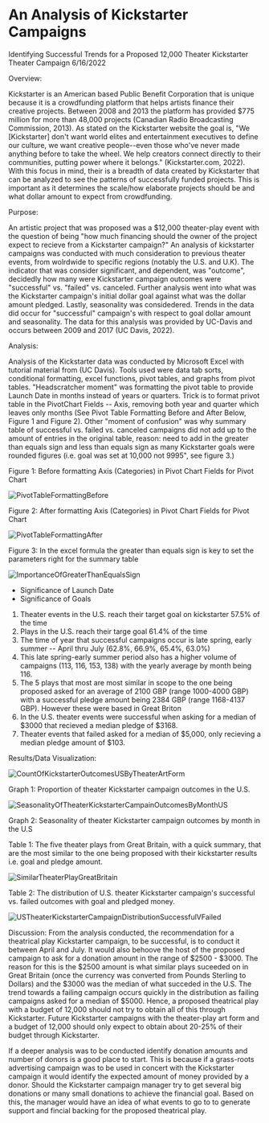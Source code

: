 # An Analysis of Kickstarter Campaigns
Identifying Successful Trends for a Proposed 12,000 Theater Kickstarter Theater Campaign
6/16/2022


Overview:

Kickstarter is an American based Public Benefit Corporation that is unique because it is a crowdfunding platform that helps artists finance their creative projects. Between 2008 and 2013 the platform has provided $775 million for more than 48,000 projects (Canadian Radio Broadcasting Commission, 2013). As stated on the Kickstarter website the goal is, "We [Kickstarter] don't want world elites and entertainment executives to define our culture, we want creative people--even those who've never made anything before to take the wheel. We help creators connect directly to their communities, putting power where it belongs." (Kickstarter.com, 2022). With this focus in mind, their is a breadth of data created by Kickstarter that can be analyzed to see the patterns of successfully funded projects. This is important as it determines the scale/how elaborate projects should be and what dollar amount to expect from crowdfunding.


Purpose:

An artistic project that was proposed was a $12,000 theater-play event with the question of being "how much financing should the owner of the project expect to recieve from a Kickstarter campaign?" An analysis of kickstarter campaigns was conducted with much consideration to previous theater events, from wolrdwide to specific regions (notably the U.S. and U.K). The indicator that was consider significant, and dependent, was "outcome", decidedly how many were Kickstarter campaign outcomes were "successful" vs. "failed" vs. canceled. Further analysis went into what was the Kickstarter campaign's initial dollar goal against what was the dollar amount pledged. Lastly, seasonality was considedered. Trends in the data did occur for "successful" campaign's with respect to goal dollar amount and seasonality. The data for this analysis was provided by UC-Davis and occurs between 2009 and 2017 (UC Davis, 2022). 


Analysis:

Analysis of the Kickstarter data was conducted by Microsoft Excel with tutorial material from (UC Davis). Tools used were data tab sorts, conditional formatting, excel functions, pivot tables, and graphs from pivot tables. "Headscratcher moment" was formatting the pivot table to provide Launch Date in months instead of years or quarters. Trick is to format privot table in the PivotChart Fields -- Axis, removing both year and quarter which leaves only months (See Pivot Table Formatting Before and After Below, Figure 1 and Figure 2). Other "moment of confusion" was why summary table of successful vs. failed vs. canceled campaigns did not add up to the amount of entries in the original table, reason: need to add in the greater than equals sign and less than equals sign as many Kickstarter goals were rounded figures (i.e. goal was set at 10,000 not 9995", see figure 3.)


Figure 1: Before formatting Axis (Categories) in Pivot Chart Fields for Pivot Chart

![PivotTableFormattingBefore](https://user-images.githubusercontent.com/105992109/174227543-24b1ae04-61a2-4cab-ae12-e79a9242b13d.png)


Figure 2: After formatting Axis (Categories) in Pivot Chart Fields for Pivot Chart

![PivotTableFormattingAfter](https://user-images.githubusercontent.com/105992109/174227559-0e1ad914-6585-431d-adf0-d9a1e33a1ab8.png)


Figure 3: In the excel formula the greater than equals sign is key to set the parameters right for the summary table

![ImportanceOfGreaterThanEqualsSign](https://user-images.githubusercontent.com/105992109/174227893-4bf55c5f-6e2a-41b9-abed-345952e770ef.png)



  * Significance of Launch Date
  * Significance of Goals 
  1. Theater events in the U.S. reach their target goal on kickstarter  57.5% of the time
  2. Plays in the U.S. reach their targe goal 61.4% of the time
  3. The time of year that successful campaigns occur is late spring, early summer -- April thru July (62.8%, 66.9%, 65.4%, 63.0%) 
  4. This late spring-early summer period also has a higher volume of campaigns (113, 116, 153, 138) with the yearly average by month being 116.
  5. The 5 plays that most are most similar in scope to the one being proposed asked for an average of 2100 GBP (range 1000-4000 GBP) with a successful pledge amount being 2384 GBP (range 1168-4137 GBP). However these were based in Great Briton
  6.  In the U.S. theater events were successful when asking for a median of $3000 that recieved a median pledge of $3168. 
  7.  Theater events that failed asked for a median of $5,000, only recieving a median pledge amount of $103.

Results/Data Visualization:

![CountOfKickstarterOutcomesUSByTheaterArtForm](https://user-images.githubusercontent.com/105992109/173254512-5adcd83f-67bd-4eb7-ae77-c8713f1cbe8b.png)

Graph 1: Proportion of theater Kickstarter campaign outcomes in the U.S.



![SeasonalityOfTheaterKickstarterCampainOutcomesByMonthUS](https://user-images.githubusercontent.com/105992109/173254541-00bec573-98f5-4996-b915-bbf596c42b98.png)

Graph 2: Seasonality of theater Kickstarter campaign outcomes by month in the U.S



Table 1: The five theater plays from Great Britain, with a quick summary, that are the most similar to the one being proposed with their kickstarter results i.e. goal and pledge amount.

![SimilarTheaterPlayGreatBritain](https://user-images.githubusercontent.com/105992109/173254568-3b9288d6-1420-41cf-b0dc-a4dc3d295301.png)



Table 2: The distribution of U.S. theater Kickstarter campaign's successful vs. failed outcomes with goal and pledged money.

![USTheaterKickstarterCampaignDistributionSuccessfulVFailed](https://user-images.githubusercontent.com/105992109/173254589-a6718006-3fd7-429e-9fcf-9b47c8c27273.png)

Discussion:
From the analysis conducted, the recommendation for a theatrical play Kickstarter campaign, to be successful, is to conduct it between April and July. It would also behoove the host of the proposed campaign to ask for a donation amount in the range of $2500 - $3000. The reason for this is the $2500 amount is what similar plays suceeded on in Great Britain (once the currency was converted from Pounds Sterling to Dollars) and the $3000 was the median of what succeded in the U.S. The trend towards a failing campaign occurs quickly in the distribution as failing campaigns asked for a median of $5000. Hence, a proposed theatrical play with a budget of 12,000 should not try to obtain all of this through Kickstarter. Future Kickstarter campaigns with the theater-play art form and a budget of 12,000 should only expect to obtain about 20-25% of their budget through Kickstarter.   

If a deeper analysis was to be conducted identify donation amounts and number of donors is a good place to start. This is because if a grass-roots advertising campaign was to be used in concert with the Kickstarter campaign it would identify the expected amount of money provided by a donor. Should the Kickstarter campaign manager try to get several big donations or many small donations to achieve the financial goal. Based on this, the manager would have an idea of what events to go to to generate support and fincial backing for the proposed theatrical play. 
